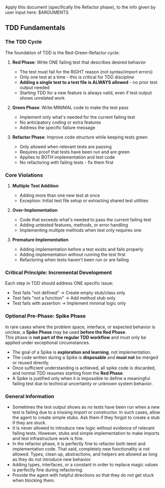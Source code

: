 Apply this document (specifically the Refactor phase), to the info given by user input here: $ARGUMENTS

## TDD Fundamentals

### The TDD Cycle

The foundation of TDD is the Red-Green-Refactor cycle:

1. **Red Phase**: Write ONE failing test that describes desired behavior

   - The test must fail for the RIGHT reason (not syntax/import errors)
   - Only one test at a time - this is critical for TDD discipline
   - **Adding a single test to a test file is ALWAYS allowed** - no prior test output needed
   - Starting TDD for a new feature is always valid, even if test output shows unrelated work

2. **Green Phase**: Write MINIMAL code to make the test pass

   - Implement only what's needed for the current failing test
   - No anticipatory coding or extra features
   - Address the specific failure message

3. **Refactor Phase**: Improve code structure while keeping tests green
   - Only allowed when relevant tests are passing
   - Requires proof that tests have been run and are green
   - Applies to BOTH implementation and test code
   - No refactoring with failing tests - fix them first

### Core Violations

1. **Multiple Test Addition**

   - Adding more than one new test at once
   - Exception: Initial test file setup or extracting shared test utilities

2. **Over-Implementation**

   - Code that exceeds what's needed to pass the current failing test
   - Adding untested features, methods, or error handling
   - Implementing multiple methods when test only requires one

3. **Premature Implementation**
   - Adding implementation before a test exists and fails properly
   - Adding implementation without running the test first
   - Refactoring when tests haven't been run or are failing

### Critical Principle: Incremental Development

Each step in TDD should address ONE specific issue:

- Test fails "not defined" → Create empty stub/class only
- Test fails "not a function" → Add method stub only
- Test fails with assertion → Implement minimal logic only

### Optional Pre-Phase: Spike Phase

In rare cases where the problem space, interface, or expected behavior is unclear, a **Spike Phase** may be used **before the Red Phase**.  
This phase is **not part of the regular TDD workflow** and must only be applied under exceptional circumstances.

- The goal of a Spike is **exploration and learning**, not implementation.
- The code written during a Spike is **disposable** and **must not** be merged or reused directly.
- Once sufficient understanding is achieved, all spike code is discarded, and normal TDD resumes starting from the **Red Phase**.
- A Spike is justified only when it is impossible to define a meaningful failing test due to technical uncertainty or unknown system behavior.

### General Information

- Sometimes the test output shows as no tests have been run when a new test is failing due to a missing import or constructor. In such cases, allow the agent to create simple stubs. Ask them if they forgot to create a stub if they are stuck.
- It is never allowed to introduce new logic without evidence of relevant failing tests. However, stubs and simple implementation to make imports and test infrastructure work is fine.
- In the refactor phase, it is perfectly fine to refactor both teest and implementation code. That said, completely new functionality is not allowed. Types, clean up, abstractions, and helpers are allowed as long as they do not introduce new behavior.
- Adding types, interfaces, or a constant in order to replace magic values is perfectly fine during refactoring.
- Provide the agent with helpful directions so that they do not get stuck when blocking them.
